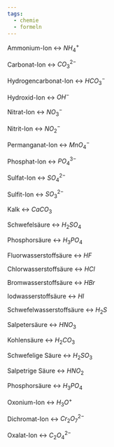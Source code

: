 ```yaml
---
tags:
  - chemie
  - formeln
---
```

Ammonium-Ion <-> $NH_4^+$
<!--SR:!2025-05-21,249,338!2025-03-15,190,320-->

Carbonat-Ion <-> $CO_3^{2-}$
<!--SR:!2025-02-21,166,326!2025-01-04,120,283-->

Hydrogencarbonat-Ion <-> $HCO_3^-$
<!--SR:!2024-11-12,90,280!2024-09-30,13,194-->
Hydroxid-Ion <-> $OH^-$
<!--SR:!2025-01-10,126,306!2025-02-05,150,314-->

Nitrat-Ion <-> $NO_3^-$
<!--SR:!2025-02-15,162,314!2024-10-16,73,286-->

Nitrit-Ion <-> $NO_2^-$
<!--SR:!2025-01-25,141,303!2025-02-21,166,314-->

Permanganat-Ion <-> $MnO_4^-$
<!--SR:!2025-03-06,179,314!2025-02-27,174,320-->

Phosphat-Ion <-> $PO_4^{3-}$
<!--SR:!2025-04-05,207,320!2025-03-01,176,303-->

Sulfat-Ion <-> $SO_4^{2-}$
<!--SR:!2025-01-07,123,283!2025-03-08,181,326-->

Sulfit-Ion <-> $SO_3^{2-}$
<!--SR:!2025-03-26,199,320!2025-02-03,150,314-->

Kalk <-> $CaCO_3$
<!--SR:!2024-10-01,8,240!2024-10-14,73,283-->

Schwefelsäure <-> $H_2SO_4$
<!--SR:!2024-11-07,88,274!2025-01-19,135,283-->

Phosphorsäure <-> $H_3PO_4$
<!--SR:!2025-01-21,137,286!2024-10-30,83,306-->

Fluorwasserstoffsäure <-> $HF$
<!--SR:!2024-10-03,24,280!2024-12-11,117,303-->


Chlorwasserstoffsäure <-> $HCl$
<!--SR:!2025-01-11,127,303!2025-01-04,117,294-->

Bromwasserstoffsäure <-> $HBr$
<!--SR:!2025-03-03,178,320!2025-03-10,183,314-->

Iodwasserstoffsäure <-> $HI$
<!--SR:!2025-02-10,157,319!2025-02-12,157,320-->

Schwefelwasserstoffsäure <-> $H_2S$
<!--SR:!2024-09-27,19,286!2025-01-07,123,299-->

Salpetersäure <-> $HNO_3$
<!--SR:!2024-12-02,108,299!2024-10-14,58,280-->

Kohlensäure <-> $H_2CO_3$
<!--SR:!2025-02-25,170,320!2024-11-07,62,283-->

Schwefelige Säure <-> $H_2SO_3$
<!--SR:!2024-11-18,73,274!2024-10-28,50,243-->

Salpetrige Säure <-> $HNO_2$
<!--SR:!2024-12-26,111,286!2024-10-12,65,254-->

Phosphorsäure <-> $H_3PO_4$
<!--SR:!2024-11-02,86,283!2024-12-15,100,280-->

Oxonium-Ion <-> $H_3O^+$
<!--SR:!2025-04-12,211,326!2024-11-24,102,283-->

Dichromat-Ion <-> $Cr_2O_7^{2-}$
<!--SR:!2024-10-08,21,243!2024-10-01,64,294-->

Oxalat-Ion <-> $C_2O_4^{2-}$
<!--SR:!2024-10-09,25,286!2024-12-04,109,283-->

